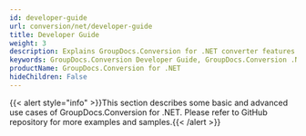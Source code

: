 ```yaml
---
id: developer-guide
url: conversion/net/developer-guide
title: Developer Guide
weight: 3
description: Explains GroupDocs.Conversion for .NET converter features and shows how to convert PDF, Word, Excel, PowerPoint documents, PNG, JPG images and other formats inside your .NET applications
keywords: GroupDocs.Conversion Developer Guide, GroupDocs.Conversion .NET Developer Guide, GroupDocs.Conversion Developer Guide C#, Using GroupDocs.Conversion for .NET, GroupDocs.Conversion for .NET use cases
productName: GroupDocs.Conversion for .NET
hideChildren: False
---
```

{{< alert style="info" >}}This section describes some basic and advanced use cases of GroupDocs.Conversion for .NET. Please refer to GitHub repository for more examples and samples.{{< /alert >}}
